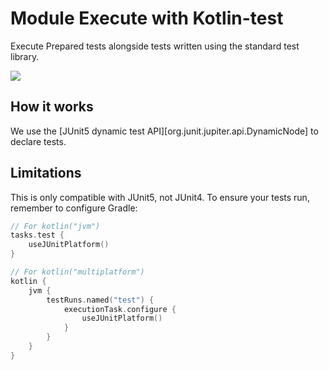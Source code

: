 # Module Execute with Kotlin-test

Execute Prepared tests alongside tests written using the standard test library.

<a href="https://search.maven.org/search?q=dev.opensavvy.prepared.runner-kotlin-test"><img src="https://img.shields.io/maven-central/v/dev.opensavvy.prepared/runner-kotlin-test.svg?label=Maven%20Central"></a>

## How it works

We use the [JUnit5 dynamic test API][org.junit.jupiter.api.DynamicNode] to declare tests.

## Limitations

This is only compatible with JUnit5, not JUnit4.
To ensure your tests run, remember to configure Gradle:

```kotlin
// For kotlin("jvm")
tasks.test {
	useJUnitPlatform()
}
```

```kotlin
// For kotlin("multiplatform")
kotlin {
	jvm {
		testRuns.named("test") {
			executionTask.configure {
				useJUnitPlatform()
			}
		}
	}
}
```
